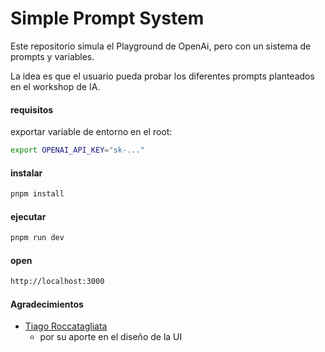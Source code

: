 # Simple Prompt System

Este repositorio simula el Playground de OpenAi, pero con un sistema de prompts y variables.

La idea es que el usuario pueda probar los diferentes prompts planteados en el workshop de IA.

#### requisitos

exportar variable de entorno en el root:

```bash
export OPENAI_API_KEY="sk-..."
```

#### instalar

```bash
pnpm install
```

#### ejecutar

```bash
pnpm run dev
```

#### open

```bash
http://localhost:3000
```

#### Agradecimientos

- [Tiago Roccatagliata](https://github.com/TiagoRoccatagliata)
  - por su aporte en el diseño de la UI



